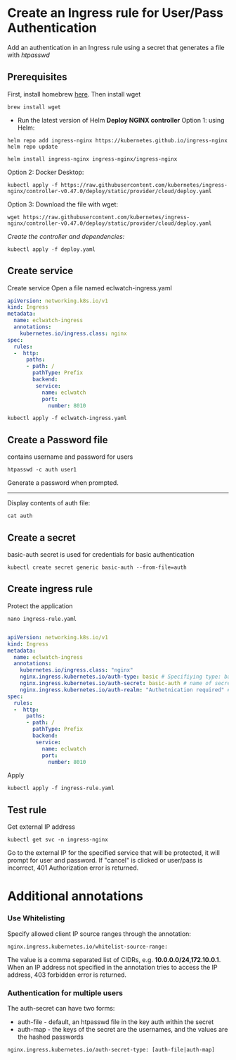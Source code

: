 # Create an Ingress rule for User/Pass Authentication

Add an authentication in an Ingress rule using a secret that generates a file with *htpasswd*

## Prerequisites
First, install homebrew [here](https://brew.sh).  Then install wget

```
brew install wget
```     
* Run the latest version of Helm
**Deploy NGINX controller**
Option 1: using Helm:
```
helm repo add ingress-nginx https://kubernetes.github.io/ingress-nginx
helm repo update

helm install ingress-nginx ingress-nginx/ingress-nginx
```
Option 2: Docker Desktop:
```
kubectl apply -f https://raw.githubusercontent.com/kubernetes/ingress-nginx/controller-v0.47.0/deploy/static/provider/cloud/deploy.yaml
```
Option 3: Download the file with wget:

```
wget https://raw.githubusercontent.com/kubernetes/ingress-nginx/controller-v0.47.0/deploy/static/provider/cloud/deploy.yaml

```
*Create the controller and dependencies:*
``` 
kubectl apply -f deploy.yaml

```

## Create service
Create service
Open a file named eclwatch-ingress.yaml

```YAML
apiVersion: networking.k8s.io/v1
kind: Ingress
metadata:
  name: eclwatch-ingress
  annotations:
    kubernetes.io/ingress.class: nginx
spec:
  rules:
  -  http:
      paths:
      - path: /
        pathType: Prefix
        backend:
         service:
           name: eclwatch
           port: 
             number: 8010
```
```
kubectl apply -f eclwatch-ingress.yaml

```
## Create a Password file 
contains username and password for users

```
htpasswd -c auth user1

```
Generate a password when prompted. 

***

Display contents of auth file:

```
cat auth

```
## Create a secret
basic-auth secret is used for credentials for basic authentication
```
kubectl create secret generic basic-auth --from-file=auth

``` 
## Create ingress rule
Protect the application
```
nano ingress-rule.yaml

```
```YAML

apiVersion: networking.k8s.io/v1
kind: Ingress
metadata:
  name: eclwatch-ingress
  annotations:
    kubernetes.io/ingress.class: "nginx"
    nginx.ingress.kubernetes.io/auth-type: basic # Specifiying type: basic authentication
    nginx.ingress.kubernetes.io/auth-secret: basic-auth # name of secret that contains user/passwd definitions
    nginx.ingress.kubernetes.io/auth-realm: "Authetnication required" # message to display with an appropriate context why the authentication is required
spec:
  rules:
  -  http:
      paths:
      - path: /
        pathType: Prefix
        backend:
         service:
           name: eclwatch 
           port:
             number: 8010

```
Apply
```
kubectl apply -f ingress-rule.yaml
```
## Test rule
Get external IP address
```
kubectl get svc -n ingress-nginx

```
Go to the external IP for the specified service that will be protected, it will prompt for user and password.
If "cancel" is clicked or user/pass is incorrect, 401 Authorization error is returned.



# Additional annotations
### Use Whitelisting
Specify allowed client IP source ranges through the annotation:
```
nginx.ingress.kubernetes.io/whitelist-source-range:

```
The value is a comma separated list of CIDRs, e.g. **10.0.0.0/24,172.10.0.1**.
When an IP address not specified in the annotation tries to access the IP address,
403 forbidden error is returned.

### Authentication for multiple users
The auth-secret can have two forms:

* auth-file - default, an htpasswd file in the key auth within the secret
* auth-map - the keys of the secret are the usernames, and the values are the hashed passwords

```
nginx.ingress.kubernetes.io/auth-secret-type: [auth-file|auth-map]
```

